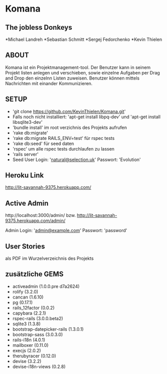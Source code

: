 Komana
==============

The jobless Donkeys
--------------
*Michael Landreh
*Sebastian Schmitt
*Sergej Fedorchenko
*Kevin Thielen

ABOUT
--------------
Komana ist ein Projektmanagement-tool. Der Benutzer kann in seinem Projekt listen anlegen und verschieben,
sowie einzelne Aufgaben per Drag and Drop den einzelnn Listen zuweisen.
Benutzer können mittels Nachrichten mit einander Kommunizieren.

SETUP
--------------
- 'git clone https://github.com/KevinThielen/Komana.git' 
- Falls noch nicht installiert: 'apt-get install libpq-dev' und 'apt-get install libsqlite3-dev'
- 'bundle install' im root verzichnis des Projekts aufrufen
- 'rake db:migrate'
- 'rake db:migrate RAILS_ENV=test' für rspec tests
- 'rake db:seed' für seed daten
- 'rspec' um alle rspec tests durchlaufen zu lassen
- 'rails server'
- Seed User Login: 'natural@selection.uk'
			 Passwort: 'Evolution'

Heroku Link
--------------
http://lit-savannah-9375.herokuapp.com/

Active Admin
--------------
   http://localhost:3000/admin/
bzw. http://lit-savannah-9375.herokuapp.com/admin/

   Admin Login: 'admin@example.com'
		 Passwort: 'password'
		 
User Stories
--------------
als PDF im Wurzelverzeichnis des Projekts		

zusätzliche GEMS
--------------
* activeadmin (1.0.0.pre d7a2624)
* rolify (3.2.0)
* cancan (1.6.10)
* pg (0.17.1)
* rails_12factor (0.0.2)
* capybara (2.2.1)
* rspec-rails (3.0.0.beta2)
* sqlite3 (1.3.8)
* bootstrap-datepicker-rails (1.3.0.1)
* bootstrap-sass (3.0.3.0)
* rails-i18n (4.0.1)
* mailboxer (0.11.0)
* execjs (2.0.2)
* therubyracer (0.12.0)
* devise (3.2.2)
* devise-i18n-views (0.2.8)


